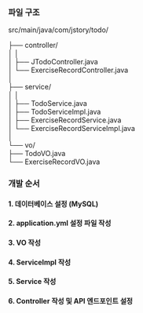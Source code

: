 ### 파일 구조

src/main/java/com/jstory/todo/

├── controller/ <br>
│   │ <br>
│   ├── JTodoController.java <br>
│   └── ExerciseRecordController.java <br>
│ <br>
├── service/ <br>
│   │ <br>
│   ├── TodoService.java <br>
│   ├── TodoServiceImpl.java <br>
│   ├── ExerciseRecordService.java <br> 
│   └── ExerciseRecordServiceImpl.java <br>
│ <br>
└── vo/ <br>
    ├── TodoVO.java <br>
    └── ExerciseRecordVO.java <br>

    



### 개발 순서
#### 1. 데이터베이스 설정 (MySQL)

#### 2. application.yml 설정 파일 작성

#### 3. VO 작성

#### 4. ServiceImpl 작성

#### 5. Service 작성

#### 6. Controller 작성 및 API 엔드포인트 설정
